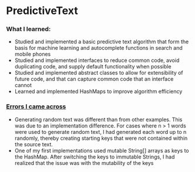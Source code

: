 # PredictiveText

### What I learned:
- Studied and implemented a basic predictive text algorithm that form the basis for machine learning and autocomplete functions in search and mobile phones
- Studied and implemented interfaces to reduce common code, avoid duplicating code, and supply default functionality when possible
- Studied and implemented abstract classes to allow for extensibility of future code, and that can capture common code that an interface cannot
- Learned and implemented HashMaps to improve algorithm efficiency


### <u>Errors I came across</u>
- Generating random text was different than from other examples. This was due to an implementation difference. For cases where n > 1 words were used to generate random text, I had generated each word up to n randomly, thereby creating starting keys that were not contained within the source text. 
- One of my first implementations used mutable String[] arrays as keys to the HashMap. After switching the keys to immutable Strings, I had realized that the issue was with the mutability of the keys
